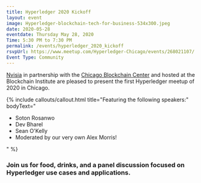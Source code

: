 ```yaml
---
title: Hyperledger 2020 Kickoff
layout: event
image: Hyperledger-blockchain-tech-for-business-534x300.jpeg
date: 2020-05-28
eventdate: Thursday May 28, 2020
Time: 5:30 PM to 7:30 PM
permalink: /events/hyperledger_2020_kickoff
rsvpUrl: https://www.meetup.com/Hyperledger-Chicago/events/268021107/
Event Type: Community
---
```

<a href="https://www.nvisia.com/" target="_blank">Nvisia</a> in partnership with the <a href="https://chicagoblockchain.org/" target="_blank">Chicago Blockchain Center</a> and hosted at the Blockchain Institute are pleased to present the first Hyperledger meetup of 2020 in Chicago.

{% include callouts/callout.html
   title="Featuring the following speakers:"
	bodyText="<ul>
  <li>Soton Rosanwo</li>
  <li>Dev Bharel</li>
  <li>Sean O'Kelly</li>
  <li>Moderated by our very own Alex Morris!</li>
</ul>"
%}

<h3>Join us for food, drinks, and a panel discussion focused on Hyperledger use cases and applications.</h3>
